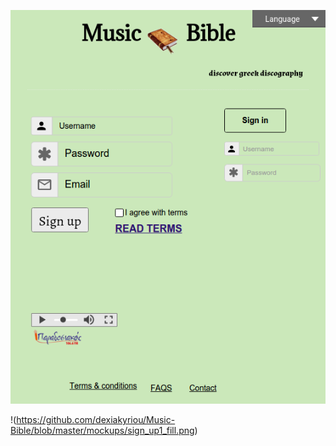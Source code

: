 ![Image of first](https://github.com/dexiakyriou/Music-Bible/blob/master/mockups/First_Page.png)

!(https://github.com/dexiakyriou/Music-Bible/blob/master/mockups/sign_up1_fill.png)
